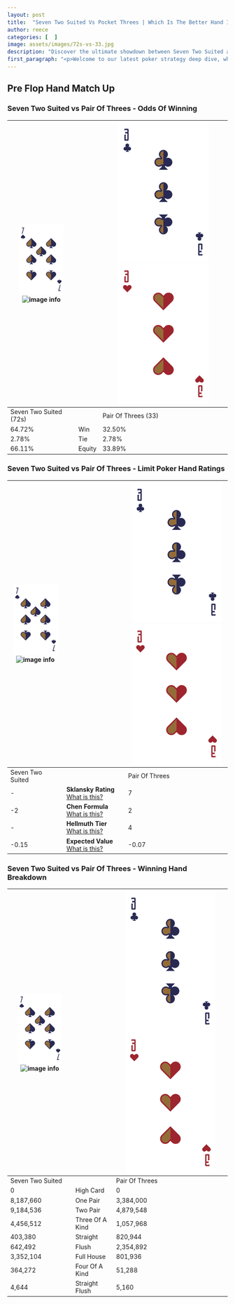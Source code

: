 ```yaml
---
layout: post
title:  "Seven Two Suited Vs Pocket Threes | Which Is The Better Hand In Poker? A Complete Guide"
author: reece
categories: [  ]
image: assets/images/72s-vs-33.jpg
description: "Discover the ultimate showdown between Seven Two Suited and Pair Of Threes in poker! Uncover the odds, strategies, and scenarios where one hand triumphs over the other. Get ready to up your poker game with this thrilling analysis."
first_paragraph: "<p>Welcome to our latest poker strategy deep dive, where we're pitting two distinct hands against each other in a high-stakes showdown: Seven Two Suited vs Pair Of Threes.</p><p>In the dynamic world of poker, every decision counts, and knowing which hand holds the upper hand is key to your success at the table.</p><p>In this article, we'll dissect these two hands, explore the scenarios where one dominates the other, and equip you with the knowledge to make strategic choices that can tip the odds in your favor.</p><p>Get ready to unravel the intriguing dynamics of these poker hands and elevate your game to new heights.</p>"
---
```




[comment]: # (sp0)

## Pre Flop Hand Match Up

<div class="table hand-ratings" markdown="1"> 



### Seven Two Suited vs Pair Of Threes - Odds Of Winning


    
| ![image info](assets/images/hand1/7.png) ![image info](assets/images/hand1/2s.png) |  | ![image info](assets/images/hand2/3.png) ![image info](assets/images/hand2/3o.png) |
| -------- | -------- | -------- |
| Seven Two Suited (72s) |  | Pair Of Threes (33) |
| 64.72% | Win | 32.50% |
| 2.78% | Tie | 2.78% |
| 66.11% | Equity | 33.89% |




[comment]: # (sp1)



### Seven Two Suited vs Pair Of Threes - Limit Poker Hand Ratings


    
| ![image info](assets/images/hand1/7.png) ![image info](assets/images/hand1/2s.png) |  | ![image info](assets/images/hand2/3.png) ![image info](assets/images/hand2/3o.png) |
| -------- | -------- | -------- |
| Seven Two Suited |  | Pair Of Threes |
| - | **Sklansky Rating** [What is this?](/sklansky-rating-explained) | 7 |
| -2 | **Chen Formula** [What is this?](/chen-formula-explained) | 2 |
| - | **Hellmuth Tier** [What is this?](/Hellmuth-tier-explained) | 4 |
| -0.15 | **Expected Value** [What is this?](/expected-value-explained) | -0.07 |




[comment]: # (sp2)



### Seven Two Suited vs Pair Of Threes - Winning Hand Breakdown


    
| ![image info](assets/images/hand1/7.png) ![image info](assets/images/hand1/2s.png) |  | ![image info](assets/images/hand2/3.png) ![image info](assets/images/hand2/3o.png) |
| -------- | -------- | -------- |
| Seven Two Suited |  | Pair Of Threes |
| 0 | High Card | 0 |
| 8,187,660 | One Pair | 3,384,000 |
| 9,184,536 | Two Pair | 4,879,548 |
| 4,456,512 | Three Of A Kind | 1,057,968 |
| 403,380 | Straight | 820,944 |
| 642,492 | Flush | 2,354,892 |
| 3,352,104 | Full House | 801,936 |
| 364,272 | Four Of A Kind | 51,288 |
| 4,644 | Straight Flush | 5,160 |




[comment]: # (sp3)



</div>

[comment]: # (sp4)



[comment]: # (sp5)

